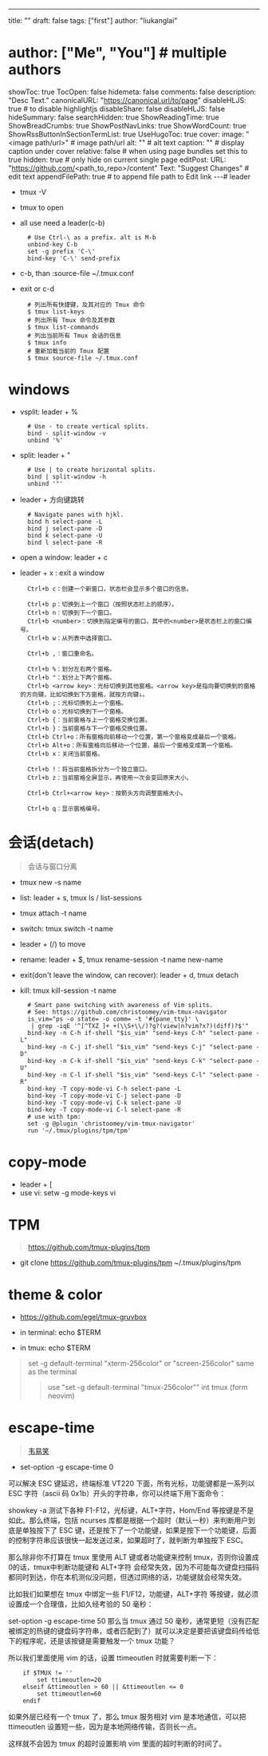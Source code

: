 ---
title: ""
draft: false
tags: ["first"]
author: "liukanglai"
# author: ["Me", "You"] # multiple authors
showToc: true
TocOpen: false
hidemeta: false
comments: false
description: "Desc Text."
canonicalURL: "https://canonical.url/to/page"
disableHLJS: true # to disable highlightjs
disableShare: false
disableHLJS: false
hideSummary: false
searchHidden: true
ShowReadingTime: true
ShowBreadCrumbs: true
ShowPostNavLinks: true
ShowWordCount: true
ShowRssButtonInSectionTermList: true
UseHugoToc: true
cover:
    image: "<image path/url>" # image path/url
    alt: "<alt text>" # alt text
    caption: "<text>" # display caption under cover
    relative: false # when using page bundles set this to true
    hidden: true # only hide on current single page
editPost:
    URL: "https://github.com/<path_to_repo>/content"
    Text: "Suggest Changes" # edit text
    appendFilePath: true # to append file path to Edit link
---# leader

- tmux -V
- tmux to open
- all use need a leader(c-b)

        # Use Ctrl-\ as a prefix. alt is M-b
        unbind-key C-b
        set -g prefix 'C-\'
        bind-key 'C-\' send-prefix

- c-b, than :source-file ~/.tmux.conf
- exit or c-d

        # 列出所有快捷键，及其对应的 Tmux 命令
        $ tmux list-keys
        # 列出所有 Tmux 命令及其参数
        $ tmux list-commands
        # 列出当前所有 Tmux 会话的信息
        $ tmux info
        # 重新加载当前的 Tmux 配置
        $ tmux source-file ~/.tmux.conf


# windows

- vsplit: leader + %

        # Use - to create vertical splits.
        bind - split-window -v
        unbind '%'

- split: leader + "

        # Use | to create horizontal splits.
        bind | split-window -h
        unbind '"'

- leader + 方向键跳转

        # Navigate panes with hjkl.
        bind h select-pane -L
        bind j select-pane -D
        bind k select-pane -U
        bind l select-pane -R

- open a window: leader + c
- leader + x : exit a window

        Ctrl+b c：创建一个新窗口，状态栏会显示多个窗口的信息。

        Ctrl+b p：切换到上一个窗口（按照状态栏上的顺序）。
        Ctrl+b n：切换到下一个窗口。
        Ctrl+b <number>：切换到指定编号的窗口，其中的<number>是状态栏上的窗口编号。
        Ctrl+b w：从列表中选择窗口。

        Ctrl+b ,：窗口重命名。

        Ctrl+b %：划分左右两个窗格。
        Ctrl+b "：划分上下两个窗格。
        Ctrl+b <arrow key>：光标切换到其他窗格。<arrow key>是指向要切换到的窗格的方向键，比如切换到下方窗格，就按方向键↓。
        Ctrl+b ;：光标切换到上一个窗格。
        Ctrl+b o：光标切换到下一个窗格。
        Ctrl+b {：当前窗格与上一个窗格交换位置。
        Ctrl+b }：当前窗格与下一个窗格交换位置。
        Ctrl+b Ctrl+o：所有窗格向前移动一个位置，第一个窗格变成最后一个窗格。
        Ctrl+b Alt+o：所有窗格向后移动一个位置，最后一个窗格变成第一个窗格。
        Ctrl+b x：关闭当前窗格。

        Ctrl+b !：将当前窗格拆分为一个独立窗口。
        Ctrl+b z：当前窗格全屏显示，再使用一次会变回原来大小。

        Ctrl+b Ctrl+<arrow key>：按箭头方向调整窗格大小。

        Ctrl+b q：显示窗格编号。

# 会话(detach)

> 会话与窗口分离

- tmux new -s name
- list: leader + s, tmux ls / list-sessions
- tmux attach -t name

- switch: tmux switch -t name
- leader + (/) to move
- rename: leader + $, tmux rename-session -t name new-name

- exit(don't leave the window, can recover): leader + d, tmux detach
- kill: tmux kill-session -t name


        # Smart pane switching with awareness of Vim splits.
        # See: https://github.com/christoomey/vim-tmux-navigator
        is_vim="ps -o state= -o comm= -t '#{pane_tty}' \
         | grep -iqE '^[^TXZ ]+ +(\\S+\\/)?g?(view|n?vim?x?)(diff)?$'"
        bind-key -n C-h if-shell "$is_vim" "send-keys C-h" "select-pane -L"
        bind-key -n C-j if-shell "$is_vim" "send-keys C-j" "select-pane -D"
        bind-key -n C-k if-shell "$is_vim" "send-keys C-k" "select-pane -U"
        bind-key -n C-l if-shell "$is_vim" "send-keys C-l" "select-pane -R"
        bind-key -T copy-mode-vi C-h select-pane -L
        bind-key -T copy-mode-vi C-j select-pane -D
        bind-key -T copy-mode-vi C-k select-pane -U
        bind-key -T copy-mode-vi C-l select-pane -R
        # use with tpm: 
        set -g @plugin 'christoomey/vim-tmux-navigator'
        run '~/.tmux/plugins/tpm/tpm'


# copy-mode

- leader + [
- use vi: setw -g mode-keys vi


# TPM 
> https://github.com/tmux-plugins/tpm

- git clone https://github.com/tmux-plugins/tpm ~/.tmux/plugins/tpm

# theme & color

- https://github.com/egel/tmux-gruvbox

- in terminal: echo $TERM
- in tmux: echo $TERM

> set -g default-terminal "xterm-256color" or "screen-256color" same as the terminal
>> use "set -g default-terminal "tmux-256color"" int tmux (form neovim)

# escape-time

> [韦易笑](https://zhuanlan.zhihu.com/p/47801331)

- set-option -g escape-time 0

可以解决 ESC 键延迟，终端标准 VT220 下面，所有光标，功能键都是一系列以 ESC 字符（ascii 码 0x1b）开头的字符串，你可以终端下用下面命令：

showkey -a
测试下各种 F1-F12，光标键，ALT+字符，Hom/End 等按键是不是如此。那么终端，包括 ncurses 库都是根据一个超时（默认一秒）来判断用户到底是单独按下了 ESC 键，还是按下了一个功能键，如果是按下一个功能键，后面的控制字符串应该很快一起发送过来，如果超时了，就判断为单独按下 ESC。

那么除非你不打算在 tmux 里使用 ALT 键或者功能键来控制 tmux，否则你设置成 0的话，tmux中判断功能键和 ALT+字符 会经常失效，因为不可能每次键盘扫描码都同时到达，你在本机测似没问题，但透过网络的话，功能键就会经常失效。

比如我们如果想在 tmux 中绑定一些 F1/F12，功能键，ALT+字符 等按键，就必须设置成一个合理值，比如久经考验的 50 毫秒：

set-option -g escape-time 50
那么当 tmux 通过 50 毫秒，通常更短（没有匹配被绑定的热键的键盘码字符串，或者匹配到了）就可以决定是要把该键盘码传给低下的程序呢，还是该按键是需要触发一个 tmux 功能？

所以我们里面使用 vim 的话，设置 ttimeoutlen 时就需要判断一下：

        if $TMUX != ''
        	set ttimeoutlen=20
        elseif &ttimeoutlen > 60 || &ttimeoutlen <= 0
        	set ttimeoutlen=60
        endif

如果外层已经有一个 tmux 了，那么 tmux 服务相对 vim 是本地通信，可以把 ttimeoutlen 设置短一些，因为是本地网络传输，否则长一点。

这样就不会因为 tmux 的超时设置影响 vim 里面的超时判断的时间了。


